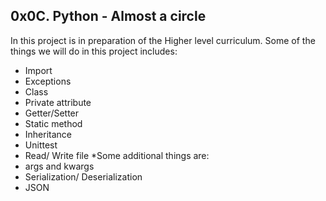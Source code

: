 ## 0x0C. Python - Almost a circle
In this project is in preparation of the Higher level curriculum. Some of the things 
we will do in this project includes:
- Import
- Exceptions
- Class
- Private attribute
- Getter/Setter
- Static method
- Inheritance
- Unittest
- Read/ Write file
*Some additional things are:
- args and kwargs
- Serialization/ Deserialization
- JSON
